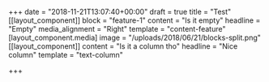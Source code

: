 +++
date = "2018-11-21T13:07:40+00:00"
draft = true
title = "Test"
[[layout_component]]
block = "feature-1"
content = "Is it empty"
headline = "Empty"
media_alignment = "Right"
template = "content-feature"
[layout_component.media]
image = "/uploads/2018/06/21/blocks-split.png"
[[layout_component]]
content = "Is it a column tho"
headline = "Nice column"
template = "text-column"

+++
